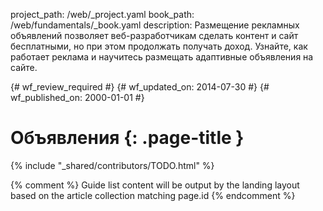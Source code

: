 project_path: /web/_project.yaml
book_path: /web/fundamentals/_book.yaml
description: Размещение рекламных объявлений позволяет веб-разработчикам сделать контент и сайт бесплатными, но при этом продолжать получать доход. Узнайте, как работает реклама и научитесь размещать адаптивные объявления на сайте.

{# wf_review_required #}
{# wf_updated_on: 2014-07-30 #}
{# wf_published_on: 2000-01-01 #}

# Объявления {: .page-title }

{% include "_shared/contributors/TODO.html" %}



{% comment %}
Guide list content will be output by the landing layout based on the article collection matching page.id
{% endcomment %}

